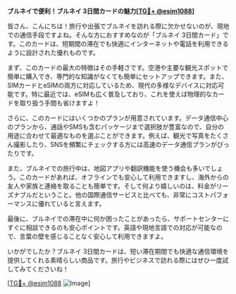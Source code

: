 **ブルネイで便利！ブルネイ 3日間カードの魅力[[TG💪+ @esim1088](https://t.me/s/esim1088)]**

皆さん、こんにちは！旅行や出張でブルネイを訪れる際に欠かせないのが、現地での通信手段ですよね。そんな方におすすめなのが「ブルネイ 3日間カード」です。このカードは、短期間の滞在でも快適にインターネットや電話を利用できるように設計された優れものです。

まず、このカードの最大の特徴はその手軽さです。空港や主要な観光スポットで簡単に購入でき、専門的な知識がなくても簡単にセットアップできます。また、SIMカードとeSIMの両方に対応しているため、現代の多様なデバイスに対応可能です。特に最近では、eSIMも広く普及しており、これを使えば物理的なカードを取り扱う手間も省けますよ！

さらに、このカードにはいくつかのプランが用意されています。データ通信中心のプランから、通話やSMSも含むパッケージまで選択肢が豊富なので、自分の用途に合わせて最適なものを選ぶことができます。例えば、観光で写真をたくさん撮影したり、SNSを頻繁にチェックする方には高速のデータ通信プランがぴったりです。

また、ブルネイでの旅行中は、地図アプリや翻訳機能を使う機会も多いでしょう。このカードがあれば、オフラインでも安心して利用できますし、海外からの友人や家族と連絡を取ることも簡単です。そして何より嬉しいのは、料金がリーズナブルだということ。他の国際通信サービスと比べても、非常にコストパフォーマンスに優れていると言えます。

最後に、ブルネイでの滞在中に何か困ったことがあったら、サポートセンターにすぐに相談できるのも安心ポイントです。英語や現地言語での対応が可能なので、言葉の壁を感じることなく安心して利用できますよ。

いかがでしたか？ブルネイ 3日間カードは、短い滞在期間でも快適な通信環境を提供してくれる素晴らしい商品です。旅行やビジネスで訪れる際にはぜひ一度試してみてくださいね！

[[TG💪+ @esim1088](https://t.me/s/esim1088) ![Image](https://i.postimg.cc/Y0z9fWf4/image.png)]